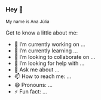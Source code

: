 ### Hey 👋
<sub>My name is Ana Júlia</sub>

<!--
**anajuliamt/anajuliamt** is a ✨ _special_ ✨ repository because its `README.md` (this file) appears on your GitHub profile.
-->

Get to know a little about me:

- 🔭 I’m currently working on ...
- 🌱 I’m currently learning ...
- 👯 I’m looking to collaborate on ...
- 🤔 I’m looking for help with ...
- 💬 Ask me about ...
- 📫 How to reach me: ...
- 😄 Pronouns: ...
- ⚡ Fun fact: ...
